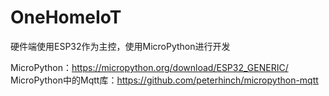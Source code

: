# OneHomeIoT

硬件端使用ESP32作为主控，使用MicroPython进行开发

MicroPython：https://micropython.org/download/ESP32_GENERIC/
MicroPython中的Mqtt库：https://github.com/peterhinch/micropython-mqtt
